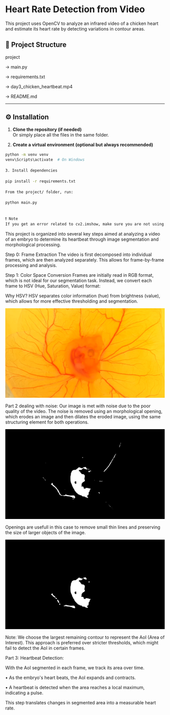 # Heart Rate Detection from Video

This project uses OpenCV to analyze an infrared video of a chicken heart and estimate its heart rate by detecting variations in contour areas.

## 📁 Project Structure

project

-> main.py

-> requirements.txt

-> day3_chicken_heartbeat.mp4

-> README.md



---

## ⚙️ Installation

1. **Clone the repository (if needed)**  
   Or simply place all the files in the same folder.

2. **Create a virtual environment (optional but always recommended)**


```bash
python -m venv venv
venv\Scripts\activate  # On Windows

3. Install dependencies

pip install -r requirements.txt

From the project/ folder, run:

python main.py


❗ Note
If you get an error related to cv2.imshow, make sure you are not using opencv-python-headless.

```
This project is organized into several key steps aimed at analyzing a video of an embryo to determine its heartbeat 
through image segmentation and morphological processing.

Step 0: Frame Extraction
The video is first decomposed into individual frames, which are then analyzed separately. This allows for frame-by-frame processing and analysis.

Step 1: Color Space Conversion
Frames are initially read in RGB format, which is not ideal for our segmentation task.
Instead, we convert each frame to HSV (Hue, Saturation, Value) format:

Why HSV?
HSV separates color information (hue) from brightness (value), which allows for more effective thresholding and segmentation.

![Embryo snapshot](Project/snapshot/embryo_snapshot.png)


Part 2 dealing with noise:
Our image is met with noise due to the poor quality of the video. The noise is removed using an morphological opening, which erodes an image and then dilates the eroded image, using the same structuring element for both operations.

![Mask Image](Project/snapshot/Mask.jpg)

Openings are usefull in this case to remove small thin lines and preserving the size of larger objects of the image.

![OPening Morphology Result](Project/snapshot/opening_morph.jpg)


Note: 
We choose the largest remaining contour to represent the AoI (Area of Interest). This approach is preferred over stricter thresholds, 
which might fail to detect the AoI in certain frames.

Part 3: Heartbeat Detection:

With the AoI segmented in each frame, we track its area over time.

   • As the embryo's heart beats, the AoI expands and contracts.

   • A heartbeat is detected when the area reaches a local maximum, indicating a pulse.

This step translates changes in segmented area into a measurable heart rate.


